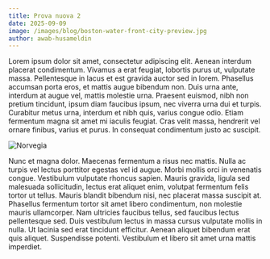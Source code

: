 ```yaml
---
title: Prova nuova 2
date: 2025-09-09
image: /images/blog/boston-water-front-city-preview.jpg
author: awab-husameldin
---
```

Lorem ipsum dolor sit amet, consectetur adipiscing elit. Aenean interdum placerat condimentum. Vivamus a erat feugiat, lobortis purus ut, vulputate massa. Pellentesque in lacus et est gravida auctor sed in lorem. Phasellus accumsan porta eros, et mattis augue bibendum non. Duis urna ante, interdum at augue vel, mattis molestie urna. Praesent euismod, nibh non pretium tincidunt, ipsum diam faucibus ipsum, nec viverra urna dui et turpis. Curabitur metus urna, interdum et nibh quis, varius congue odio. Etiam fermentum magna sit amet mi iaculis feugiat. Cras velit massa, hendrerit vel ornare finibus, varius et purus. In consequat condimentum justo ac suscipit.

![Norvegia](/images/blog/norvegia.png "Norvegia")

Nunc et magna dolor. Maecenas fermentum a risus nec mattis. Nulla ac turpis vel lectus porttitor egestas vel id augue. Morbi mollis orci in venenatis congue. Vestibulum vulputate rhoncus sapien. Mauris gravida, ligula sed malesuada sollicitudin, lectus erat aliquet enim, volutpat fermentum felis tortor ut tellus. Mauris blandit bibendum nisi, nec placerat massa suscipit at. Phasellus fermentum tortor sit amet libero condimentum, non molestie mauris ullamcorper. Nam ultricies faucibus tellus, sed faucibus lectus pellentesque sed. Duis vestibulum lectus in massa cursus vulputate mollis in nulla. Ut lacinia sed erat tincidunt efficitur. Aenean aliquet bibendum erat quis aliquet. Suspendisse potenti. Vestibulum et libero sit amet urna mattis imperdiet.
